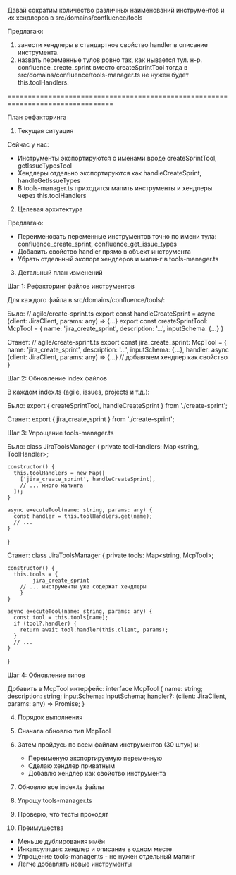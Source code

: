 Давай сократим количество различных наименований инструментов и их хендлеров в src/domains/confluence/tools

Предлагаю:
1) занести хендлеры в стандартное свойство handler в описание инструмента.
2) назвать переменные тулов ровно так, как нывается тул. н-р. confluence_create_sprint вместо createSprintTool
   тогда в src/domains/confluence/tools-manager.ts не нужен будет this.toolHandlers. 

================================================================================


План рефакторинга

1. Текущая ситуация

Сейчас у нас:
- Инструменты экспортируются с именами вроде createSprintTool, getIssueTypesTool
- Хендлеры отдельно экспортируются как handleCreateSprint, handleGetIssueTypes
- В tools-manager.ts приходится мапить инструменты и хендлеры через this.toolHandlers

2. Целевая архитектура

Предлагаю:
- Переименовать переменные инструментов точно по имени тула: confluence_create_sprint, confluence_get_issue_types
- Добавить свойство handler прямо в объект инструмента
- Убрать отдельный экспорт хендлеров и мапинг в tools-manager.ts

3. Детальный план изменений

Шаг 1: Рефакторинг файлов инструментов

Для каждого файла в src/domains/confluence/tools/:

Было:
// agile/create-sprint.ts
export const handleCreateSprint = async (client: JiraClient, params: any) => {...}
export const createSprintTool: McpTool = {
    name: 'jira_create_sprint',
    description: '...',
    inputSchema: {...}
}

Станет:
// agile/create-sprint.ts
export const jira_create_sprint: McpTool = {
    name: 'jira_create_sprint',
    description: '...',
    inputSchema: {...},
    handler: async (client: JiraClient, params: any) => {...}  // добавляем хендлер как свойство
}

Шаг 2: Обновление index файлов

В каждом index.ts (agile, issues, projects и т.д.):

Было:
export { createSprintTool, handleCreateSprint } from './create-sprint';

Станет:
export { jira_create_sprint } from './create-sprint';

Шаг 3: Упрощение tools-manager.ts

Было:
class JiraToolsManager {
private toolHandlers: Map<string, ToolHandler>;

    constructor() {
      this.toolHandlers = new Map([
        ['jira_create_sprint', handleCreateSprint],
        // ... много мапинга
      ]);
    }

    async executeTool(name: string, params: any) {
      const handler = this.toolHandlers.get(name);
      // ...
    }
}

Станет:
class JiraToolsManager {
private tools: Map<string, McpTool>;

    constructor() {
      this.tools = {
            jira_create_sprint
        // ... инструменты уже содержат хендлеры
        }
    }

    async executeTool(name: string, params: any) {
      const tool = this.tools[name];
      if (tool?.handler) {
        return await tool.handler(this.client, params);
      }
      // ...
    }
}

Шаг 4: Обновление типов

Добавить в McpTool интерфейс:
interface McpTool {
name: string;
description: string;
inputSchema: InputSchema;
handler?: (client: JiraClient, params: any) => Promise<any>;
}

4. Порядок выполнения

1. Сначала обновлю тип McpTool
2. Затем пройдусь по всем файлам инструментов (30 штук) и:
   - Переименую экспортируемую переменную
   - Сделаю хендлер приватным
   - Добавлю хендлер как свойство инструмента
3. Обновлю все index.ts файлы
4. Упрощу tools-manager.ts
5. Проверю, что тесты проходят

5. Преимущества

- Меньше дублирования имён
- Инкапсуляция: хендлер и описание в одном месте
- Упрощение tools-manager.ts - не нужен отдельный мапинг
- Легче добавлять новые инструменты



